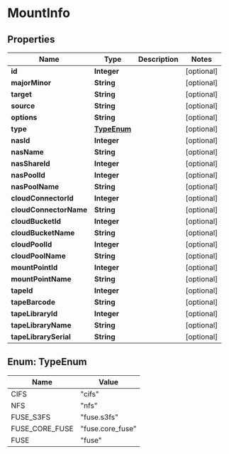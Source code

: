
# MountInfo

## Properties
Name | Type | Description | Notes
------------ | ------------- | ------------- | -------------
**id** | **Integer** |  |  [optional]
**majorMinor** | **String** |  |  [optional]
**target** | **String** |  |  [optional]
**source** | **String** |  |  [optional]
**options** | **String** |  |  [optional]
**type** | [**TypeEnum**](#TypeEnum) |  |  [optional]
**nasId** | **Integer** |  |  [optional]
**nasName** | **String** |  |  [optional]
**nasShareId** | **Integer** |  |  [optional]
**nasPoolId** | **Integer** |  |  [optional]
**nasPoolName** | **String** |  |  [optional]
**cloudConnectorId** | **Integer** |  |  [optional]
**cloudConnectorName** | **String** |  |  [optional]
**cloudBucketId** | **Integer** |  |  [optional]
**cloudBucketName** | **String** |  |  [optional]
**cloudPoolId** | **Integer** |  |  [optional]
**cloudPoolName** | **String** |  |  [optional]
**mountPointId** | **Integer** |  |  [optional]
**mountPointName** | **String** |  |  [optional]
**tapeId** | **Integer** |  |  [optional]
**tapeBarcode** | **String** |  |  [optional]
**tapeLibraryId** | **Integer** |  |  [optional]
**tapeLibraryName** | **String** |  |  [optional]
**tapeLibrarySerial** | **String** |  |  [optional]


<a name="TypeEnum"></a>
## Enum: TypeEnum
Name | Value
---- | -----
CIFS | &quot;cifs&quot;
NFS | &quot;nfs&quot;
FUSE_S3FS | &quot;fuse.s3fs&quot;
FUSE_CORE_FUSE | &quot;fuse.core_fuse&quot;
FUSE | &quot;fuse&quot;



